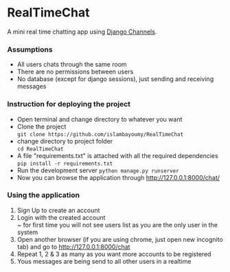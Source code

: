 # RealTimeChat
A mini real time chatting app using [Django Channels](http://channels.readthedocs.io/en/stable/).

### Assumptions
* All users chats through the same room
* There are no permissions between users
* No database (except for django sessions), just sending and receiving messages


### Instruction for deploying the project

- Open terminal and change directory to whatever you want  
- Clone the project  
`git clone https://github.com/islambayoumy/RealTimeChat`
- change directory to project folder  
`cd RealTimeChat`
- A file "requirements.txt" is attached with all the required dependencies
`pip install -r requirements.txt`
- Run the development server 
`python manage.py runserver`
- Now you can browse the application through http://127.0.0.1:8000/chat/

### Using the application
1. Sign Up to create an account
2. Login with the created account   
~ for first time you will not see users list as you are the only user in the system
3. Open another browser (if you are using chrome, just open new incognito tab) and go to http://127.0.0.1:8000/chat
4. Repeat 1, 2 & 3 as many as you want more accounts to be registered
5. Yous messages are being send to all other users in a realtime
